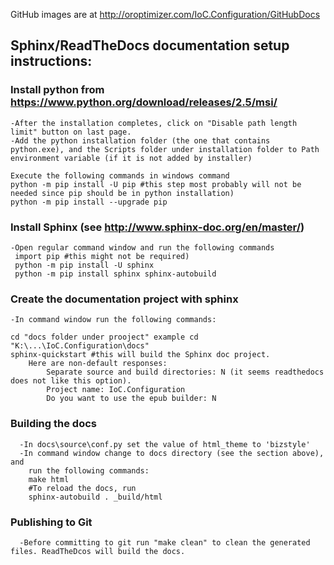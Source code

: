 GitHub images are at http://oroptimizer.com/IoC.Configuration/GitHubDocs

## Sphinx/ReadTheDocs documentation setup instructions:
### Install python from https://www.python.org/download/releases/2.5/msi/
	-After the installation completes, click on "Disable path length limit" button on last page.
	-Add the python installation folder (the one that contains python.exe), and the Scripts folder under installation folder to Path environment variable (if it is not added by installer)
    
    Execute the following commands in windows command
    python -m pip install -U pip #this step most probably will not be needed since pip should be in python installation)
    python -m pip install --upgrade pip
  
### Install Sphinx  (see http://www.sphinx-doc.org/en/master/)
    -Open regular command window and run the following commands
     import pip #this might not be required)
     python -m pip install -U sphinx
     python -m pip install sphinx sphinx-autobuild

### Create the documentation project with sphinx
    -In command window run the following commands:
    
    cd "docs folder under prooject" example cd "K:\...\IoC.Configuration\docs"
    sphinx-quickstart #this will build the Sphinx doc project. 
        Here are non-default responses:
            Separate source and build directories: N (it seems readthedocs does not like this option).
            Project name: IoC.Configuration
            Do you want to use the epub builder: N
### Building the docs

      -In docs\source\conf.py set the value of html_theme to 'bizstyle'
      -In command window change to docs directory (see the section above), and
        run the following commands:
        make html
        #To reload the docs, run 
        sphinx-autobuild . _build/html
        
### Publishing to Git
      -Before committing to git run "make clean" to clean the generated files. ReadTheDcos will build the docs.
        

